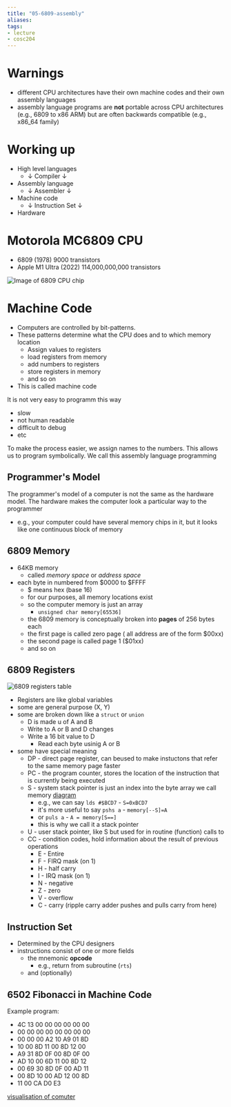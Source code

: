 ```yaml
---
title: "05-6809-assembly"
aliases: 
tags: 
- lecture
- cosc204
---
```



# Warnings
- different CPU architectures have their own machine codes and their own assembly languages
- assembly language programs are **not** portable across CPU architectures (e.g., 6809 to x86 ARM) but are often backwards compatible (e.g., x86_64 family)

# Working up
- High level languages
	- ↓ Compiler ↓
- Assembly language
	- ↓ Assembler ↓
- Machine code
	- ↓ Instruction Set ↓
- Hardware

# Motorola MC6809 CPU
- 6809 (1978) 9000 transistors
- Apple M1 Ultra (2022) 114,000,000,000 transistors

![Image of 6809 CPU chip](https://i.imgur.com/DuKNuX1.png)

# Machine Code
- Computers are controlled by bit-patterns. 
- These patterns determine what the CPU does and to which memory location
	- Assign values to registers
	- load registers from memory
	- add numbers to registers
	- store registers in memory
	- and so on
- This is called machine code

It is not very easy to programm this way
- slow
- not human readable
- difficult to debug
- etc

To make the process easier, we assign names to the numbers. This allows us to program symbolically. We call this assembly language programming

## Programmer's Model

The programmer's model of a computer is not the same as the hardware model. The hardware makes the computer look a particular way to the programmer
- e.g., your computer could have several memory chips in it, but it looks like one continuous block of memory

## 6809 Memory
- 64KB memory
	- called *memory space* or *address space*
- each byte in numbered from $0000 to $FFFF
	- $ means hex (base 16)
	- for our purposes, all memory locations exist
	- so the computer memory is just an array
		- `unsigned char memory[65536]`
	- the 6809 memory is conceptually broken into **pages** of 256 bytes each
	- the first page is called zero page ( all address are of the form $00xx)
	- the second page is called page 1 ($01xx)
	- and so on

## 6809 Registers

![6809 registers table](https://i.imgur.com/Icvj7BJ.png)

- Registers are like global variables
- some are general purpose (X, Y)
- some are broken down like a `struct` or `union`
	- D is made u of A and B
	- Write to A or B and D changes
	- Write a 16 bit value to D
		- Read each byte usinig A or B
- some have special meaning
	- DP - direct page register, can beused to make instuctons that refer to the same memory page faster
	- PC - the program counter, stores the location of the instruction that is currently being executed
	- S - system stack pointer is just an index into the byte array we call memory [diagram](https://i.imgur.com/vImSjAJ.png)
		- e.g., we can say `lds #$BCD7` - `S=0xBCD7`
		- it's more useful to say `pshs a` - `memory[--S]=A`
		- or `puls a` - `A = memory[S==]`
		- this is why we call it a stack pointer
	- U - user stack pointer, like S but used for in routine (function) calls to 
	- CC - condition codes, hold information about the result of previous operations
		- E - Entire
		- F - FIRQ mask (on 1)
		- H - half carry
		- I - IRQ mask (on 1)
		- N - negative
		- Z - zero
		- V - overflow
		- C - carry (ripple carry adder pushes and pulls carry from here)

## Instruction Set
- Determined by the CPU designers
- instructions consist of one or more fields
	- the mnemonic **opcode**
		- e.g., return from subroutine (`rts`)
	- and (optionally)

## 6502 Fibonacci in Machine Code

Example program:

- 4C 13 00 00 00 00 00 00 
- 00 00 00 00 00 00 00 00 
- 00 00 00 A2 10 A9 01 8D 
- 10 00 8D 11 00 8D 12 00 
- A9 31 8D 0F 00 8D 0F 00 
- AD 10 00 6D 11 00 8D 12 
- 00 69 30 8D 0F 00 AD 11 
- 00 8D 10 00 AD 12 00 8D 
- 11 00 CA D0 E3

[visualisation of comuter](http://www.visual6502.org/JSSim/expert.html?loglevel=0&a=0000&d=4C130000000000000000000000000000000000A210A9018D10008D11008D1200A9318D0F008D0F00AD10006D11008D120069308D0F00AD11008D1000AD12008D1100CAD0E3)


